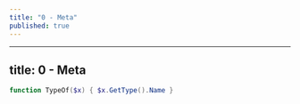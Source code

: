 ```yaml
---
title: "0 - Meta"
published: true
---
```



---
title: 0 - Meta
---

```powershell
function TypeOf($x) { $x.GetType().Name }
```
